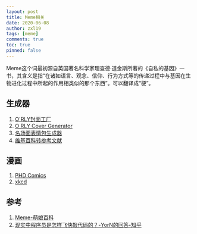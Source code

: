 ```yaml
---
layout: post
title: Meme相关
date: 2020-06-08
author: zxl19
tags: [meme]
comments: true
toc: true
pinned: false
---
```


Meme这个词最初源自英国著名科学家理查德·道金斯所著的《自私的基因》一书，其含义是指“在诸如语言、观念、信仰、行为方式等的传递过程中与基因在生物进化过程中所起的作用相类似的那个东西”。可以翻译成“梗”。

<!-- more -->

## 生成器
1. [O'RLY封面工厂](https://orly.nanmu.me/)
2. [O RLY Cover Generator](https://dev.to/rly)
3. [名场面表情包生成器](https://sorry.xuty.tk/)
4. [维基百科转参考文献](https://m-journal.org/)

## 漫画
1. [PHD Comics](https://phdcomics.com/)
2. [xkcd](https://xkcd.com/)

## 参考
1. [Meme-萌娘百科](https://zh.moegirl.org/Meme)
2. [现实中程序员是怎样飞快敲代码的？-YorN的回答-知乎](https://www.zhihu.com/question/344204034/answer/1268064267)